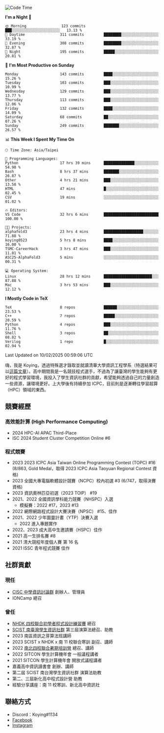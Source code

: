 <!--START_SECTION:waka-->
![Code Time](http://img.shields.io/badge/Code%20Time-1%2C337%20hrs%2046%20mins-blue)

**I'm a Night 🦉** 

```text
🌞 Morning                123 commits         ███░░░░░░░░░░░░░░░░░░░░░░   13.13 % 
🌆 Daytime                311 commits         ████████░░░░░░░░░░░░░░░░░   33.19 % 
🌃 Evening                308 commits         ████████░░░░░░░░░░░░░░░░░   32.87 % 
🌙 Night                  195 commits         █████░░░░░░░░░░░░░░░░░░░░   20.81 % 
```
📅 **I'm Most Productive on Sunday** 

```text
Monday                   143 commits         ████░░░░░░░░░░░░░░░░░░░░░   15.26 % 
Tuesday                  103 commits         ███░░░░░░░░░░░░░░░░░░░░░░   10.99 % 
Wednesday                129 commits         ███░░░░░░░░░░░░░░░░░░░░░░   13.77 % 
Thursday                 113 commits         ███░░░░░░░░░░░░░░░░░░░░░░   12.06 % 
Friday                   132 commits         ████░░░░░░░░░░░░░░░░░░░░░   14.09 % 
Saturday                 68 commits          ██░░░░░░░░░░░░░░░░░░░░░░░   07.26 % 
Sunday                   249 commits         ███████░░░░░░░░░░░░░░░░░░   26.57 % 
```


📊 **This Week I Spent My Time On** 

```text
🕑︎ Time Zone: Asia/Taipei

💬 Programming Languages: 
Python                   17 hrs 39 mins      ██████████████░░░░░░░░░░░   54.98 % 
Bash                     8 hrs 37 mins       ███████░░░░░░░░░░░░░░░░░░   26.87 % 
Other                    4 hrs 21 mins       ███░░░░░░░░░░░░░░░░░░░░░░   13.58 % 
HTML                     47 mins             █░░░░░░░░░░░░░░░░░░░░░░░░   02.45 % 
CSV                      19 mins             ░░░░░░░░░░░░░░░░░░░░░░░░░   01.02 % 

🔥 Editors: 
VS Code                  32 hrs 6 mins       █████████████████████████   100.00 % 

🐱‍💻 Projects: 
alphafold3               23 hrs 4 mins       ██████████████████░░░░░░░   71.88 % 
koying0523               5 hrs 8 mins        ████░░░░░░░░░░░░░░░░░░░░░   16.00 % 
TSMC-CareerHack          3 hrs 47 mins       ███░░░░░░░░░░░░░░░░░░░░░░   11.81 % 
ASC25-AlphaFold3         5 mins              ░░░░░░░░░░░░░░░░░░░░░░░░░   00.31 % 

💻 Operating System: 
Linux                    28 hrs 12 mins      ██████████████████████░░░   87.88 % 
Mac                      3 hrs 53 mins       ███░░░░░░░░░░░░░░░░░░░░░░   12.12 % 
```

**I Mostly Code in TeX** 

```text
TeX                      8 repos             ██████░░░░░░░░░░░░░░░░░░░   23.53 % 
C++                      7 repos             █████░░░░░░░░░░░░░░░░░░░░   20.59 % 
Python                   4 repos             ███░░░░░░░░░░░░░░░░░░░░░░   11.76 % 
Shell                    3 repos             ██░░░░░░░░░░░░░░░░░░░░░░░   08.82 % 
Verilog                  1 repo              █░░░░░░░░░░░░░░░░░░░░░░░░   02.94 % 
```




 Last Updated on 10/02/2025 00:59:06 UTC
<!--END_SECTION:waka-->


嗨，我是 Koying，透過特殊選才錄取並就讀清華大學資訊工程學系（特選結果可以[這篇文章](https://koyingtw.github.io/2022/10/31/%E7%89%B9%E9%81%B8%E5%BF%83%E5%BE%97/)）。高中期間我是一名競技程式選手，不過為了讓臺灣的學生能夠有更好的程式學習環境，我投入了學生資訊社群的貢獻，希望能夠透過自己的力量創造一些資源，讓環境更好。上大學後有持續參加 ICPC，目前則是逐漸轉往學習超算（HPC）領域的東西。

## 競賽經歷
### 高效能計算 (High Performance Computing)
- 2024 HPC-AI APAC Third-Place
- ISC 2024 Student Cluster Competition Online #6

### 程式競賽
- 2023 2023 ICPC Asia Taiwan Online Programming Contest (TOPC) #16 (8/863, Gold Medal，取得 2023 ICPC Asia Taoyuan Regional Contest 資格)
- 2023 全國大專電腦軟體設計競賽（NCPC）校內初選 #3 (6/747，取得決賽資格)
- 2023 資訊奧林匹亞初選（2023 TOIP） #19
- 2021、2022 全國資訊學科能力競賽（NHSPC）入選
    - 模擬賽：2022 #17，2023 #13
- 2022 網際網路程式設計大賽決賽（NPSC） #15、佳作
- 2021、2022 少年圖靈計畫（YTP）決賽入選
    - 2022 進入專題實作
- 2022、2023 成大高中生邀請賽（HSPC）佳作
- 2021 高一生排名賽 #8
- 2021 清大競程年度個人賽 第 16 名
- 2021 ISSC 青年程式競賽 佳作

## 社群貢獻
### 現任
- [CISC 中學資訊討論群](https://discord.gg/mc9CgJvjZz) 創辦人、管理員
- IONCamp 總召

### 曾任
- [NHDK 四校聯合初學者程式設計練習賽](https://www.facebook.com/profile.php?id=100064076583372) 總召
- [SCIST 南臺灣學生資訊社群](https://www.facebook.com/scist.tw) 第三屆演算法總召、助教
- 2023 南區資訊之芽算法班講師
- 2023 SCIST x NHDK x 南 11 校聯合寒訓 副召、講師
- 2022 [南北四校聯合暑期培訓營](https://github.com/HHSH-CYSH-WGSH-HSNU-Summer-Camp/) 總召、講師
- 2022 SITCON 學生計算機年會 一般議程講者
- 2021 SITCON 學生計算機年會 開放式議程講者
- 嘉義高中資訊讀書會 創辦、講師
- 第二屆 SCIST 南台灣學生資訊社群 演算法助教
- 第二、三屆新化高中程式設計營 助教
- 經驗分享講座：南 11 校寒訓、新北高中資訊社

## 聯絡方式
- Discord：Koying#1134
- [Facebook](https://www.facebook.com/profile.php?id=100015800760577)
- [Instagram](https://www.instagram.com/cisc._.koying/)
